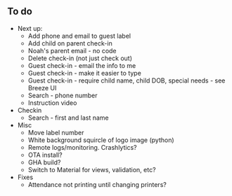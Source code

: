 ## To do

- Next up:
  - Add phone and email to guest label
  - Add child on parent check-in
  - Noah's parent email - no code
  - Delete check-in (not just check out)
  - Guest check-in - email the info to me
  - Guest check-in - make it easier to type
  - Guest check-in - require child name, child DOB, special needs - see Breeze UI
  - Search - phone number
  - Instruction video
- Checkin
  - Search - first and last name
- Misc
  - Move label number
  - White background squircle of logo image (python)
  - Remote logs/monitoring. Crashlytics?
  - OTA install?
  - GHA build?
  - Switch to Material for views, validation, etc?
- Fixes
  - Attendance not printing until changing printers?


